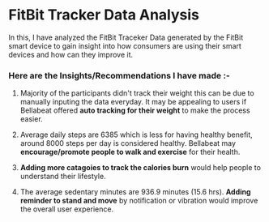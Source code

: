 # FitBit Tracker Data Analysis
In this, I have analyzed the FitBit Traceker Data generated by the FitBit smart device to gain insight into how consumers are using their smart devices and how can they improve it.  
### Here are the Insights/Recommendations I have made :-  

1) Majority of the participants didn't track their weight this can be due to manually inputing the data everyday. It may be appealing to users if Bellabeat offered **auto tracking for their weight** to make the process easier.  
  
2) Average daily steps are 6385 which is less for having healthy benefit, around 8000 steps per day is considered healthy. Bellabeat may **encourage/promote people to walk and exercise** for their health.  
  
3) **Adding more catagoies to track the calories burn** would help people to understand their lifestyle.  
  
4) The average sedentary minutes are 936.9 minutes (15.6 hrs). **Adding reminder to stand and move** by notification or vibration would improve the overall user experience. 
